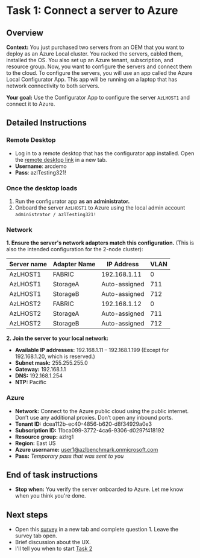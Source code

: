 # Task 1: Connect a server to Azure

## Overview

**Context:** You just purchased two servers from an OEM that you want to deploy as an Azure Local cluster. You racked the servers, cabled them, installed the OS. You also set up an Azure tenant, subscription, and resource group. Now, you want to configure the servers and connect them to the cloud. To configure the servers, you will use an app called the Azure Local Configurator App. This app will be running on a laptop that has network connectivity to both servers.

**Your goal:** Use the Configurator App to configure the server `AzLHOST1` and connect it to Azure.

## Detailed Instructions

### Remote Desktop

- Log in to a remote desktop that has the configurator app installed. Open the [remote desktop link](https://portal.azure.com/#@azlbenchmark.onmicrosoft.com/resource/subscriptions/fbacedb7-2b65-412b-8b80-f8288b6d7b12/resourceGroups/azlrg1/providers/Microsoft.Compute/virtualMachines/LocalBox-Client/bastionHost) in a new tab. 
- **Username**: arcdemo
- **Pass**: azlTesting321!


### Once the desktop loads

1. Run the configurator app **as an administrator.**
2. Onboard the server `AzLHOST1` to Azure using the local admin account `administrator / azlTesting321!`


### Network

**1. Ensure the server's network adapters match this configuration.** (This is also the intended configuration for the 2-node cluster):

| Server name | Adapter Name | IP Address      | VLAN |
|-------------|--------------|-----------------|------|
| AzLHOST1    | FABRIC       | 192.168.1.11    | 0    |
| AzLHOST1    | StorageA     | Auto-assigned   | 711  |
| AzLHOST1    | StorageB     | Auto-assigned   | 712  |
| AzLHOST2    | FABRIC       | 192.168.1.12    | 0    |
| AzLHOST2    | StorageA     | Auto-assigned   | 711  |
| AzLHOST2    | StorageB     | Auto-assigned   | 712  |


**2. Join the server to your local network:**

- **Available IP addresses:** 192.168.1.11 – 192.168.1.199 (Except for 192.168.1.20, which is reserved.)
- **Subnet mask:** 255.255.255.0
- **Gateway:** 192.168.1.1
- **DNS:** 192.168.1.254
- **NTP:** Pacific



### Azure

- **Network:** Connect to the Azure public cloud using the public internet. Don’t use any additional proxies. Don’t open any inbound ports.
- **Tenant ID:** dcea112b-ec40-4856-b620-d8f34929a0e3
- **Subscription ID:** 11bca099-3772-4ca6-9306-d0297f418192
- **Resource group:** azlrg1
- **Region:** East US
- **Azure username:** user1@azlbenchmark.onmicrosoft.com
- **Pass:** _Temporary pass that was sent to you_

## End of task instructions

- **Stop when:** You verify the server onboarded to Azure. Let me know when you think you're done. 

## Next steps 

- Open this [survey](https://forms.office.com/r/4bBC2WZ5qG) in a new tab and complete question 1. Leave the survey tab open. 
- Brief discussion about the UX.
- I'll tell you when to start [Task 2](task2.md)
